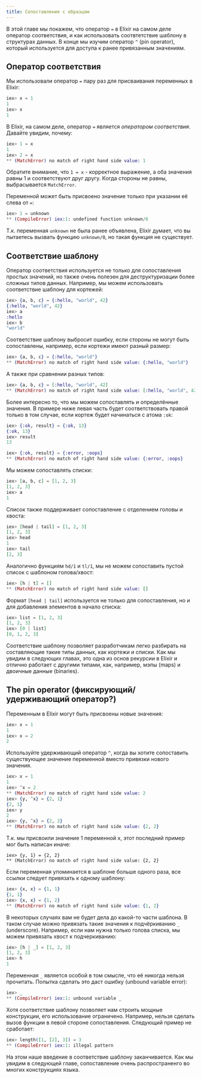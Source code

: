 ```yaml
---
title: Сопоставление с образцом
---
```


В этой главе мы покажем, что оператор `=` в Elixir на самом деле оператор соответствия, и как использовать соотвтетствие шаблону в структурах данных. В конце мы изучим оператор `^` (pin operator), который используется для доступа к ранее привязанным значениям.

## Оператор соответствия

Мы использовали оператор `=` пару раз для присваивания переменных в Elixir:

```elixir
iex> x = 1
1
iex> x
1
```

В Elixir, на самом деле, оператор `=` является *оператором соответствия*. Давайте увидим, почему:

```elixir
iex> 1 = x
1
iex> 2 = x
** (MatchError) no match of right hand side value: 1
```

Обратите внимание, что `1 = x` - корректное выражение, а оба значения равны 1 и соответствуют друг другу. Когда стороны не равны, выбрасывается `MatchError`.

Переменной может быть присвоено значение только при указании её слева от `=`:

```elixir
iex> 1 = unknown
** (CompileError) iex:1: undefined function unknown/0
```

Т.к. переменная `unknown` не была ранее объявлена, Elixir думает, что вы пытаетесь вызвать функцию `unknown/0`, но такая функция не существует.

## Соответствие шаблону

Оператор соответствия используется не только для сопоставления простых значений, но также очень полезен для деструктуризации более сложных типов данных. Например, мы можем использовать соответствие шаблону для кортежей:

```elixir
iex> {a, b, c} = {:hello, "world", 42}
{:hello, "world", 42}
iex> a
:hello
iex> b
"world"
```

Соответствие шаблону выбросит ошибку, если стороны не могут быть сопоставлены, например, если кортежи имеют разный размер:

```elixir
iex> {a, b, c} = {:hello, "world"}
** (MatchError) no match of right hand side value: {:hello, "world"}
```

А также при сравнении разных типов:

```elixir
iex> {a, b, c} = [:hello, "world", 42]
** (MatchError) no match of right hand side value: [:hello, "world", 42]
```

Более интересно то, что мы можем сопоставлять и определённые значения. В примере ниже левая часть будет соответствовать правой только в том случае, если кортеж будет начинаться с атома `:ok`:

```elixir
iex> {:ok, result} = {:ok, 13}
{:ok, 13}
iex> result
13

iex> {:ok, result} = {:error, :oops}
** (MatchError) no match of right hand side value: {:error, :oops}
```

Мы можем сопоставлять списки:

```elixir
iex> [a, b, c] = [1, 2, 3]
[1, 2, 3]
iex> a
1
```

Список также поддерживает сопоставление с отделением головы и хвоста:

```elixir
iex> [head | tail] = [1, 2, 3]
[1, 2, 3]
iex> head
1
iex> tail
[2, 3]
```

Аналогично функциям `hd/1` и `tl/1`, мы не можем сопоставить пустой список с шаблоном голова/хвост:

```elixir
iex> [h | t] = []
** (MatchError) no match of right hand side value: []
```

Формат `[head | tail]` используется не только для сопоставления, но и для добавления элементов в начало списка:

```elixir
iex> list = [1, 2, 3]
[1, 2, 3]
iex> [0 | list]
[0, 1, 2, 3]
```

Соответствие шаблону позволяет разработчикам легко разбирать на составляющие такие типы данных, как кортежи и списки. Как мы увидим в следующих главах, это одна из основ рекурсии в Elixir и отлично работает с другими типами, как, например, мэпы (maps) и двоичные данные (binaries).

## The pin operator (фиксирующий/удерживающий оператор?)

Переменным в Elixir могут быть присвоены новые значения:

```elixir
iex> x = 1
1
iex> x = 2
2
```

Используйте удерживающий оператор `^`, когда вы хотите сопоставить существующее значение переменной вместо привязки нового значения.

```elixir
iex> x = 1
1
iex> ^x = 2
** (MatchError) no match of right hand side value: 2
iex> {y, ^x} = {2, 1}
{2, 1}
iex> y
2
iex> {y, ^x} = {2, 2}
** (MatchError) no match of right hand side value: {2, 2}
```

Т.к. мы присвоили значение 1 переменной x, этот последний пример мог быть написан иначе:

```
iex> {y, 1} = {2, 2}
** (MatchError) no match of right hand side value: {2, 2}
```

Если переменная упоминается в шаблоне больше одного раза, все ссылки следует привязать к одному шаблону:

```elixir
iex> {x, x} = {1, 1}
{1, 1}
iex> {x, x} = {1, 2}
** (MatchError) no match of right hand side value: {1, 2}
```

В некоторых случаях вам не будет дела до какой-то части шаблона. В таком случае можно привязать такие значения к подчёркиванию `_` (underscore). Например, если нам нужна только голова списка,  мы можем привязать хвост к подчеркиванию:

```elixir
iex> [h | _] = [1, 2, 3]
[1, 2, 3]
iex> h
1
```

Переменная `_` является особой в том смысле, что её никогда нельзя прочитать. Попытка сделать это даст ошибку (unbound variable error):

```elixir
iex> _
** (CompileError) iex:1: unbound variable _
```

Хотя соответствие шаблону позволяет нам строить мощные конструкции, его использование ограничено. Например, нельзя сделать вызов функции в левой стороне сопоставления. Следующий пример не сработает:

```elixir
iex> length([1, [2], 3]) = 3
** (CompileError) iex:1: illegal pattern
```

На этом наше введение в соответствие шаблону заканчивается. Как мы увидим в следующей главе, сопоставление очень распространенго во многих конструкциях языка.
